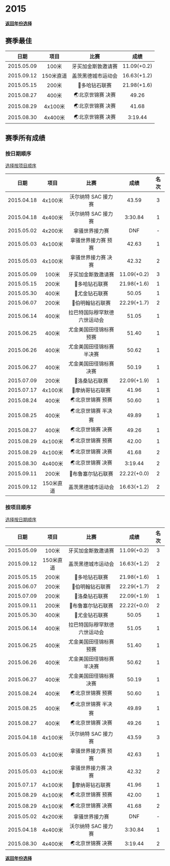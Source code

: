 # 2015

**[返回年份选择](../Results.md)**

## 赛季最佳

|    日期    |   项目    |        比赛        |    成绩     |
| :--------: | :-------: | :----------------: | :---------: |
| 2015.05.09 |   100米   | 牙买加金斯敦邀请赛 | 11.09(+0.2) |
| 2015.09.12 | 150米直道 | 盖茨黑德城市运动会 | 16.63(+1.2) |
| 2015.05.15 |   200米   |   💎多哈钻石联赛    | 21.98(+1.6) |
| 2015.08.27 |   400米   |  🌏北京世锦赛 决赛  |    49.26    |
| 2015.08.29 |  4x100米  |  🌏北京世锦赛 决赛  |    41.68    |
| 2015.08.30 |  4x400米  |  🌏北京世锦赛 决赛  |   3:19.44   |

## 赛季所有成绩

### 按日期顺序<a id='1'></a>

[选择按项目顺序](#2)

|    日期    |   项目    |             比赛             |    成绩     | 名次 |
| :--------: | :-------: | :--------------------------: | :---------: | :--: |
| 2015.04.18 |  4x100米  |     沃尔纳特 SAC 接力赛      |    43.59    |  3   |
| 2015.04.18 |  4x400米  |     沃尔纳特 SAC 接力赛      |   3:30.84   |  1   |
| 2015.05.02 |  4x200米  |        拿骚世界接力赛        |     DNF     |  -   |
| 2015.05.03 |  4x100米  |     拿骚世界接力赛 预赛      |    42.63    |  1   |
| 2015.05.03 |  4x100米  |     拿骚世界接力赛 决赛      |    42.32    |  2   |
| 2015.05.09 |   100米   |      牙买加金斯敦邀请赛      | 11.09(+0.2) |  3   |
| 2015.05.15 |   200米   |        💎多哈钻石联赛         | 21.98(+1.6) |  1   |
| 2015.05.30 |   400米   |        💎尤金钻石联赛         |    50.05    |  1   |
| 2015.06.07 |   200米   |       💎伯明翰钻石联赛        | 22.29(+1.7) |  2   |
| 2015.06.14 |   400米   | 拉巴特国际穆罕默德六世运动会 |    51.05    |  1   |
| 2015.06.25 |   400米   |   尤金美国田径锦标赛 预赛    |    51.40    |  1   |
| 2015.06.26 |   400米   |  尤金美国田径锦标赛 半决赛   |    50.62    |  1   |
| 2015.06.27 |   400米   |   尤金美国田径锦标赛 决赛    |    50.19    |  1   |
| 2015.07.09 |   200米   |        💎洛桑钻石联赛         | 22.09(+1.9) |  1   |
| 2015.07.17 |  4x100米  |       💎摩纳哥钻石联赛        |    41.96    |  1   |
| 2015.08.24 |   400米   |       🌏北京世锦赛 预赛       |    50.60    |  1   |
| 2015.08.25 |   400米   |      🌏北京世锦赛 半决赛      |    49.89    |  1   |
| 2015.08.27 |   400米   |       🌏北京世锦赛 决赛       |    49.26    |  1   |
| 2015.08.29 |  4x100米  |       🌏北京世锦赛 预赛       |    42.00    |  1   |
| 2015.08.29 |  4x100米  |       🌏北京世锦赛 决赛       |    41.68    |  2   |
| 2015.08.30 |  4x400米  |       🌏北京世锦赛 决赛       |   3:19.44   |  2   |
| 2015.09.11 |   200米   |      💎布鲁塞尔钻石联赛       | 22.22(+0.0) |  2   |
| 2015.09.12 | 150米直道 |      盖茨黑德城市运动会      | 16.63(+1.2) |  2   |

### 按项目顺序<a id='2'></a>

[选择按日期顺序](#1)

|    日期    |   项目    |             比赛             |    成绩     | 名次 |
| :--------: | :-------: | :--------------------------: | :---------: | :--: |
| 2015.05.09 |   100米   |      牙买加金斯敦邀请赛      | 11.09(+0.2) |  3   |
| 2015.09.12 | 150米直道 |      盖茨黑德城市运动会      | 16.63(+1.2) |  2   |
| 2015.05.15 |   200米   |        💎多哈钻石联赛         | 21.98(+1.6) |  1   |
| 2015.06.07 |   200米   |       💎伯明翰钻石联赛        | 22.29(+1.7) |  2   |
| 2015.07.09 |   200米   |        💎洛桑钻石联赛         | 22.09(+1.9) |  1   |
| 2015.09.11 |   200米   |      💎布鲁塞尔钻石联赛       | 22.22(+0.0) |  2   |
| 2015.05.30 |   400米   |        💎尤金钻石联赛         |    50.05    |  1   |
| 2015.06.14 |   400米   | 拉巴特国际穆罕默德六世运动会 |    51.05    |  1   |
| 2015.06.25 |   400米   |   尤金美国田径锦标赛 预赛    |    51.40    |  1   |
| 2015.06.26 |   400米   |  尤金美国田径锦标赛 半决赛   |    50.62    |  1   |
| 2015.06.27 |   400米   |   尤金美国田径锦标赛 决赛    |    50.19    |  1   |
| 2015.08.24 |   400米   |       🌏北京世锦赛 预赛       |    50.60    |  1   |
| 2015.08.25 |   400米   |      🌏北京世锦赛 半决赛      |    49.89    |  1   |
| 2015.08.27 |   400米   |       🌏北京世锦赛 决赛       |    49.26    |  1   |
| 2015.04.18 |  4x100米  |     沃尔纳特 SAC 接力赛      |    43.59    |  3   |
| 2015.05.03 |  4x100米  |     拿骚世界接力赛 预赛      |    42.63    |  1   |
| 2015.05.03 |  4x100米  |     拿骚世界接力赛 决赛      |    42.32    |  2   |
| 2015.07.17 |  4x100米  |       💎摩纳哥钻石联赛        |    41.96    |  1   |
| 2015.08.29 |  4x100米  |       🌏北京世锦赛 预赛       |    42.00    |  1   |
| 2015.08.29 |  4x100米  |       🌏北京世锦赛 决赛       |    41.68    |  2   |
| 2015.05.02 |  4x200米  |        拿骚世界接力赛        |     DNF     |  -   |
| 2015.04.18 |  4x400米  |     沃尔纳特 SAC 接力赛      |   3:30.84   |  1   |
| 2015.08.30 |  4x400米  |       🌏北京世锦赛 决赛       |   3:19.44   |  2   |

**[返回年份选择](../Results.md)**